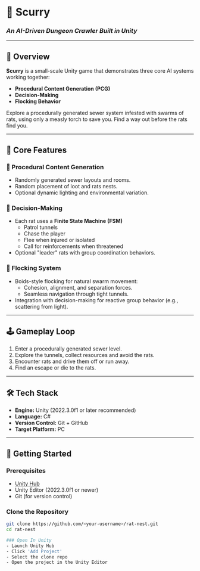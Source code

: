 # 🐀 Scurry
### *An AI-Driven Dungeon Crawler Built in Unity*

---

## 📖 Overview
**Scurry** is a small-scale Unity game that demonstrates three core AI systems working together:
- **Procedural Content Generation (PCG)**
- **Decision-Making**
- **Flocking Behavior**

Explore a procedurally generated sewer system infested with swarms of rats, using only a measly torch to save you. Find a way out before the rats find you.

---

## 🧩 Core Features

### 🧱 Procedural Content Generation
- Randomly generated sewer layouts and rooms. 
- Random placement of loot and rats nests.
- Optional dynamic lighting and environmental variation.

### 🧠 Decision-Making
- Each rat uses a **Finite State Machine (FSM)**
  - Patrol tunnels  
  - Chase the player  
  - Flee when injured or isolated  
  - Call for reinforcements when threatened  
- Optional "leader" rats with group coordination behaviors.

### 🐀 Flocking System
- Boids-style flocking for natural swarm movement:
  - Cohesion, alignment, and separation forces.  
  - Seamless navigation through tight tunnels.  
- Integration with decision-making for reactive group behavior (e.g., scattering from light).

---

## 🕹️ Gameplay Loop
1. Enter a procedurally generated sewer level.
2. Explore the tunnels, collect resources and avoid the rats.
3. Encounter rats and drive them off or run away.
4. Find an escape or die to the rats.

---

## 🛠️ Tech Stack
- **Engine:** Unity (2022.3.0f1 or later recommended)  
- **Language:** C#  
- **Version Control:** Git + GitHub  
- **Target Platform:** PC

---

## 🚀 Getting Started

### Prerequisites
- [Unity Hub](https://unity.com/download)
- Unity Editor (2022.3.0f1 or newer)
- Git (for version control)

### Clone the Repository
```bash
git clone https://github.com/<your-username>/rat-nest.git
cd rat-nest

### Open In Unity
- Launch Unity Hub
- Click 'Add Project'
- Select the clone repo
- Open the project in the Unity Editor

